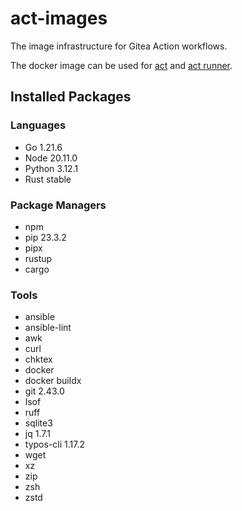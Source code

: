 # act-images

The image infrastructure for Gitea Action workflows.

The docker image can be used for [act](https://github.com/nektos/act) and [act runner](https://gitea.com/gitea/act_runner).

## Installed Packages

### Languages

- Go 1.21.6
- Node 20.11.0
- Python 3.12.1
- Rust stable

### Package Managers

- npm
- pip 23.3.2
- pipx
- rustup
- cargo

### Tools

- ansible
- ansible-lint
- awk
- curl
- chktex
- docker
- docker buildx
- git 2.43.0
- lsof
- ruff
- sqlite3
- jq 1.7.1
- typos-cli 1.17.2
- wget
- xz
- zip
- zsh
- zstd
